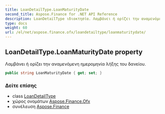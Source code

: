 ```yaml
---
title: LoanDetailType.LoanMaturityDate
second_title: Aspose.Finance for .NET API Reference
description: LoanDetailType ιδιοκτησία. Λαμβάνει ή ορίζει την αναμενόμενη ημερομηνία λήξης του δανείου.
type: docs
weight: 60
url: /el/net/aspose.finance.ofx/loandetailtype/loanmaturitydate/
---
```

## LoanDetailType.LoanMaturityDate property

Λαμβάνει ή ορίζει την αναμενόμενη ημερομηνία λήξης του δανείου.

```csharp
public string LoanMaturityDate { get; set; }
```

### Δείτε επίσης

* class [LoanDetailType](../)
* χώρος ονομάτων [Aspose.Finance.Ofx](../../loandetailtype/)
* συνέλευση [Aspose.Finance](../../../)


